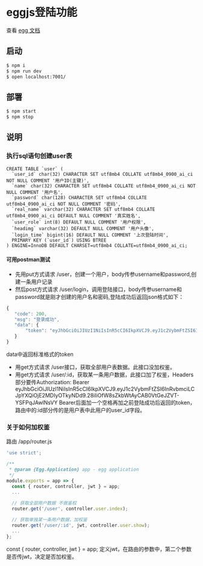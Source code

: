 # eggjs登陆功能
查看 [egg 文档][egg] 

[egg]: https://eggjs.org
## 启动
```bash
$ npm i
$ npm run dev
$ open localhost:7001/
```
## 部署
```bash
$ npm start
$ npm stop
```

## 说明
### 执行sql语句创建user表
```
CREATE TABLE `user` (
  `user_id` char(32) CHARACTER SET utf8mb4 COLLATE utf8mb4_0900_ai_ci NOT NULL COMMENT '用户ID(主键)',
  `name` char(32) CHARACTER SET utf8mb4 COLLATE utf8mb4_0900_ai_ci NOT NULL COMMENT '用户名',
  `password` char(128) CHARACTER SET utf8mb4 COLLATE utf8mb4_0900_ai_ci NOT NULL COMMENT '密码',
  `real_name` varchar(32) CHARACTER SET utf8mb4 COLLATE utf8mb4_0900_ai_ci DEFAULT NULL COMMENT '真实姓名',
  `user_role` int(8) DEFAULT NULL COMMENT '用户权限',
  `headimg` varchar(32) DEFAULT NULL COMMENT '用户头像',
  `login_time` bigint(16) DEFAULT NULL COMMENT '上次登陆时间',
  PRIMARY KEY (`user_id`) USING BTREE
) ENGINE=InnoDB DEFAULT CHARSET=utf8mb4 COLLATE=utf8mb4_0900_ai_ci;
```
#### 可用postman测试
- 先用put方式请求 /user，创建一个用户，body传参username和password,创建一条用户记录
- 然后post方式请求 /user/login，调用登陆接口，body传参username和password就是刚才创建的用户名和密码,登陆成功后返回json格式如下：
 ```javascript
 {
    "code": 200,
    "msg": "登录成功",
    "data": {
        "token": "eyJhbGciOiJIUzI1NiIsInR5cCI6IkpXVCJ9.eyJ1c2VybmFtZSI6InRvbmciLCJpYXQiOjE2MDIyOTkyNDd9.28iIiOfW8sZkbWtAyCAB0VtGeJZVT-YSFPqJAwlNsVY"
    }
}
 ```
 data中返回标准格式的token
 - 用get方式请求 /user接口，获取全部用户表数据。此接口没加权鉴。
 - 用get方式请求 /user/:id，获取某一条用户数据，此接口加了权鉴，Headers部分要传Authorization: Bearer eyJhbGciOiJIUzI1NiIsInR5cCI6IkpXVCJ9.eyJ1c2VybmFtZSI6InRvbmciLCJpYXQiOjE2MDIyOTkyNDd9.28iIiOfW8sZkbWtAyCAB0VtGeJZVT-YSFPqJAwlNsVY
 Bearer后面加一个空格再加之前登陆成功后返回的token，路由中的:id部分传的是用户表中此用户的user_id字段。

### 关于如何加权鉴
路由 /app/router.js 
```javascript
'use strict';

/**
 * @param {Egg.Application} app - egg application
 */
module.exports = app => {
  const { router, controller, jwt } = app;
  ...
  
  // 获取全部用户数据 不做鉴权
  router.get('/user', controller.user.index);

  // 获取单独某一条用户数据，加权鉴
  router.get('/user/:id', jwt, controller.user.show);
  ...
};
```
const { router, controller, jwt } = app; 定义jwt，在路由的参数中，第二个参数是否传jwt，决定是否加权鉴。
